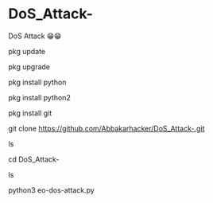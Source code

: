 # DoS_Attack-
DoS Attack 😁😁

pkg update 

pkg upgrade 

pkg install python 

pkg install python2 

pkg install git 

git clone https://github.com/Abbakarhacker/DoS_Attack-.git

ls

cd DoS_Attack-

ls

python3 eo-dos-attack.py 

